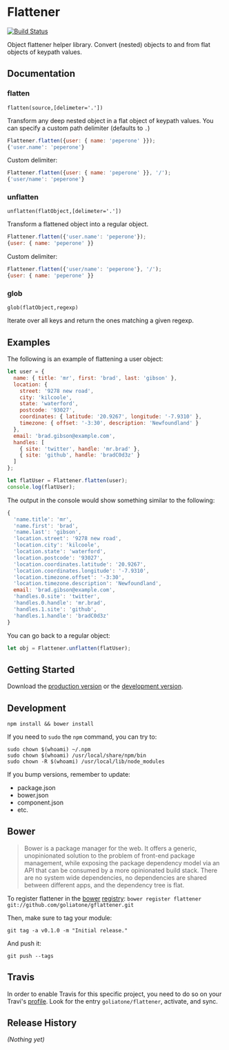 # Flattener

[![Build Status](https://secure.travis-ci.org/goliatone/flattener.png)](http://travis-ci.org/goliatone/flattener)

Object flattener helper library. Convert (nested) objects to and from flat objects of keypath values.


## Documentation

### flatten

`flatten(source,[delimeter='.'])`

Transform any deep nested object in a flat object of keypath values.
You can specify a custom path delimiter (defaults to `.`)

```js
Flattener.flatten({user: { name: 'peperone' }});
{'user.name': 'peperone'}
```

Custom delimiter:

```js
Flattener.flatten({user: { name: 'peperone' }}, '/');
{'user/name': 'peperone'}
```

### unflatten

`unflatten(flatObject,[delimeter='.'])`

Transform a flattened object into a regular object.

```js
Flattener.flatten({'user.name': 'peperone'});
{user: { name: 'peperone' }}
```

Custom delimiter:

```js
Flattener.flatten({'user/name': 'peperone'}, '/');
{user: { name: 'peperone' }}
```

### glob

`glob(flatObject,regexp)`

Iterate over all keys and return the ones matching a given regexp.


## Examples

The following is an example of flattening a user object:

```js
let user = {
  name: { title: 'mr', first: 'brad', last: 'gibson' },
  location: {
    street: '9278 new road',
    city: 'kilcoole',
    state: 'waterford',
    postcode: '93027',
    coordinates: { latitude: '20.9267', longitude: '-7.9310' },
    timezone: { offset: '-3:30', description: 'Newfoundland' }
  },
  email: 'brad.gibson@example.com',
  handles: [
    { site: 'twitter', handle: 'mr.brad' },
    { site: 'github', handle: 'bradC0d3z' }
  ]
};

let flatUser = Flattener.flatten(user);
console.log(flatUser);
```

The output in the console would show something similar to the following:

```js
{
  'name.title': 'mr',
  'name.first': 'brad',
  'name.last': 'gibson',
  'location.street': '9278 new road',
  'location.city': 'kilcoole',
  'location.state': 'waterford',
  'location.postcode': '93027',
  'location.coordinates.latitude': '20.9267',
  'location.coordinates.longitude': '-7.9310',
  'location.timezone.offset': '-3:30',
  'location.timezone.description': 'Newfoundland',
  email: 'brad.gibson@example.com',
  'handles.0.site': 'twitter',
  'handles.0.handle': 'mr.brad',
  'handles.1.site': 'github',
  'handles.1.handle': 'bradC0d3z'
}
```

You can go back to a regular object:

```js
let obj = Flattener.unflatten(flatUser);
```

## Getting Started

Download the [production version][min] or the [development version][max].

[min]: https://raw.github.com/goliatone/gflattener/master/dist/flattener.min.js
[max]: https://raw.github.com/goliatone/gflattener/master/dist/flattener.js

## Development

`npm install && bower install`

If you need to `sudo` the `npm` command, you can try to:

```terminal
sudo chown $(whoami) ~/.npm
sudo chown $(whoami) /usr/local/share/npm/bin
sudo chown -R $(whoami) /usr/local/lib/node_modules
```


If you bump versions, remember to update:
- package.json
- bower.json
- component.json
- etc.


## Bower

>Bower is a package manager for the web. It offers a generic, unopinionated solution to the problem of front-end package management, while exposing the package dependency model via an API that can be consumed by a more opinionated build stack. There are no system wide dependencies, no dependencies are shared between different apps, and the dependency tree is flat.

To register flattener in the [bower](http://bower.io/) [registry](http://sindresorhus.com/bower-components/):
`bower register flattener git://github.com/goliatone/gflattener.git`

Then, make sure to tag your module:

`git tag -a v0.1.0 -m "Initial release."`

And push it:

`git push --tags`


## Travis

In order to enable Travis for this specific project, you need to do so on your Travi's [profile](https://travis-ci.org/profile). Look for the entry `goliatone/flattener`, activate, and sync.

## Release History
_(Nothing yet)_
